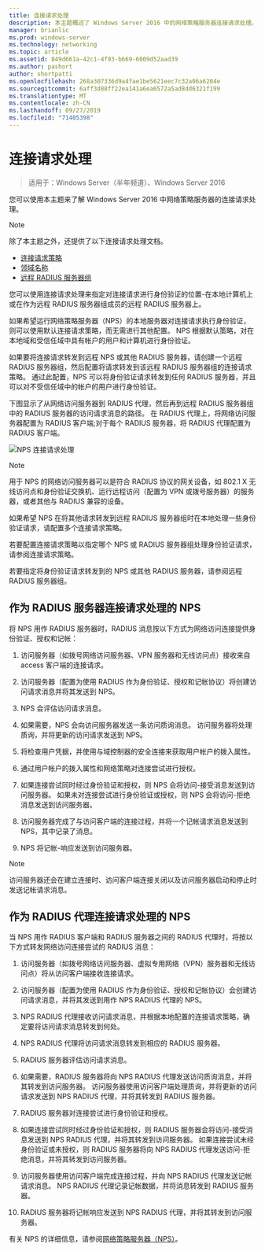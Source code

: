 ```yaml
---
title: 连接请求处理
description: 本主题概述了 Windows Server 2016 中的网络策略服务器连接请求处理。
manager: brianlic
ms.prod: windows-server
ms.technology: networking
ms.topic: article
ms.assetid: 849d661a-42c1-4f93-b669-6009d52aad39
ms.author: pashort
author: shortpatti
ms.openlocfilehash: 268a307336d9a4fae1be5621eec7c32a06a6204e
ms.sourcegitcommit: 6aff3d88ff22ea141a6ea6572a5ad8dd6321f199
ms.translationtype: MT
ms.contentlocale: zh-CN
ms.lasthandoff: 09/27/2019
ms.locfileid: "71405398"
---
```

# <a name="connection-request-processing"></a>连接请求处理

>适用于：Windows Server（半年频道）、Windows Server 2016

您可以使用本主题来了解 Windows Server 2016 中网络策略服务器的连接请求处理。

>[!NOTE]
>除了本主题之外，还提供了以下连接请求处理文档。
> - [连接请求策略](nps-crp-crpolicies.md)
> - [领域名称](nps-crp-realm-names.md)
> - [远程 RADIUS 服务器组](nps-crp-rrsg.md)

您可以使用连接请求处理来指定对连接请求进行身份验证的位置-在本地计算机上或在作为远程 RADIUS 服务器组成员的远程 RADIUS 服务器上。 

如果希望运行网络策略服务器（NPS）的本地服务器对连接请求执行身份验证，则可以使用默认连接请求策略，而无需进行其他配置。 NPS 根据默认策略，对在本地域和受信任域中具有帐户的用户和计算机进行身份验证。

如果要将连接请求转发到远程 NPS 或其他 RADIUS 服务器，请创建一个远程 RADIUS 服务器组，然后配置将请求转发到该远程 RADIUS 服务器组的连接请求策略。 通过此配置，NPS 可以将身份验证请求转发到任何 RADIUS 服务器，并且可以对不受信任域中的帐户的用户进行身份验证。

下图显示了从网络访问服务器到 RADIUS 代理，然后再到远程 RADIUS 服务器组中的 RADIUS 服务器的访问请求消息的路径。 在 RADIUS 代理上，将网络访问服务器配置为 RADIUS 客户端;对于每个 RADIUS 服务器，将 RADIUS 代理配置为 RADIUS 客户端。


![NPS 连接请求处理](../../media/Nps-Connection-Request-Processing/Nps-Connection-Request-Processing.jpg)


>[!NOTE]
>用于 NPS 的网络访问服务器可以是符合 RADIUS 协议的网关设备，如 802.1 X 无线访问点和身份验证交换机、运行远程访问（配置为 VPN 或拨号服务器）的服务器，或者其他与 RADIUS 兼容的设备。

如果希望 NPS 在将其他请求转发到远程 RADIUS 服务器组时在本地处理一些身份验证请求，请配置多个连接请求策略。

若要配置连接请求策略以指定哪个 NPS 或 RADIUS 服务器组处理身份验证请求，请参阅连接请求策略。

若要指定将身份验证请求转发到的 NPS 或其他 RADIUS 服务器，请参阅远程 RADIUS 服务器组。

## <a name="nps-as-a-radius-server-connection-request-processing"></a>作为 RADIUS 服务器连接请求处理的 NPS

将 NPS 用作 RADIUS 服务器时，RADIUS 消息按以下方式为网络访问连接提供身份验证、授权和记帐：

1. 访问服务器（如拨号网络访问服务器、VPN 服务器和无线访问点）接收来自 access 客户端的连接请求。 

2. 访问服务器（配置为使用 RADIUS 作为身份验证、授权和记帐协议）将创建访问请求消息并将其发送到 NPS。 

3. NPS 会评估访问请求消息。 

4. 如果需要，NPS 会向访问服务器发送一条访问质询消息。 访问服务器将处理质询，并将更新的访问请求发送到 NPS。 

5. 将检查用户凭据，并使用与域控制器的安全连接来获取用户帐户的拨入属性。 

6. 通过用户帐户的拨入属性和网络策略对连接尝试进行授权。 

7. 如果连接尝试同时经过身份验证和授权，则 NPS 会将访问-接受消息发送到访问服务器。 如果未对连接尝试进行身份验证或授权，则 NPS 会将访问-拒绝消息发送到访问服务器。 

8. 访问服务器完成了与访问客户端的连接过程，并将一个记帐请求消息发送到 NPS，其中记录了消息。 

9. NPS 将记帐-响应发送到访问服务器。 

>[!NOTE]
>访问服务器还会在建立连接时、访问客户端连接关闭以及访问服务器启动和停止时发送记帐请求消息。

## <a name="nps-as-a-radius-proxy-connection-request-processing"></a>作为 RADIUS 代理连接请求处理的 NPS

当 NPS 用作 RADIUS 客户端和 RADIUS 服务器之间的 RADIUS 代理时，将按以下方式转发网络访问连接尝试的 RADIUS 消息：

1. 访问服务器（如拨号网络访问服务器、虚拟专用网络（VPN）服务器和无线访问点）将从访问客户端接收连接请求。

2. 访问服务器（配置为使用 RADIUS 作为身份验证、授权和记帐协议）会创建访问请求消息，并将其发送到用作 NPS RADIUS 代理的 NPS。

3. NPS RADIUS 代理接收访问请求消息，并根据本地配置的连接请求策略，确定要将访问请求消息转发到何处。

4. NPS RADIUS 代理将访问请求消息转发到相应的 RADIUS 服务器。

5. RADIUS 服务器评估访问请求消息。

6. 如果需要，RADIUS 服务器将向 NPS RADIUS 代理发送访问质询消息，并将其转发到访问服务器。 访问服务器使用访问客户端处理质询，并将更新的访问请求发送到 NPS RADIUS 代理，并将其转发到 RADIUS 服务器。

7. RADIUS 服务器对连接尝试进行身份验证和授权。

8. 如果连接尝试同时经过身份验证和授权，则 RADIUS 服务器会将访问-接受消息发送到 NPS RADIUS 代理，并将其转发到访问服务器。 如果连接尝试未经身份验证或未授权，则 RADIUS 服务器将向 NPS RADIUS 代理发送访问-拒绝消息，并将其转发到访问服务器。

9. 访问服务器使用访问客户端完成连接过程，并向 NPS RADIUS 代理发送记帐请求消息。 NPS RADIUS 代理记录记帐数据，并将消息转发到 RADIUS 服务器。

10. RADIUS 服务器将记帐响应发送到 NPS RADIUS 代理，并将其转发到访问服务器。

有关 NPS 的详细信息，请参阅[网络策略服务器（NPS）](nps-top.md)。
